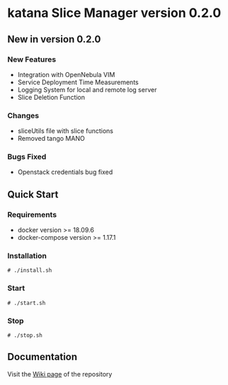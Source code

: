 # katana Slice Manager version 0.2.0

## New in version 0.2.0
### New Features
- Integration with OpenNebula VIM
- Service Deployment Time Measurements
- Logging System for local and remote log server
- Slice Deletion Function

### Changes
- sliceUtils file with slice functions
- Removed tango MANO

### Bugs Fixed
- Openstack credentials bug fixed

## Quick Start

### Requirements
- docker version >= 18.09.6
- docker-compose version >= 1.17.1

### Installation
`# ./install.sh`

### Start 
`# ./start.sh`

### Stop
`# ./stop.sh`

## Documentation
Visit the [Wiki page](https://github.com/medianetlab/katana/wiki) of the repository